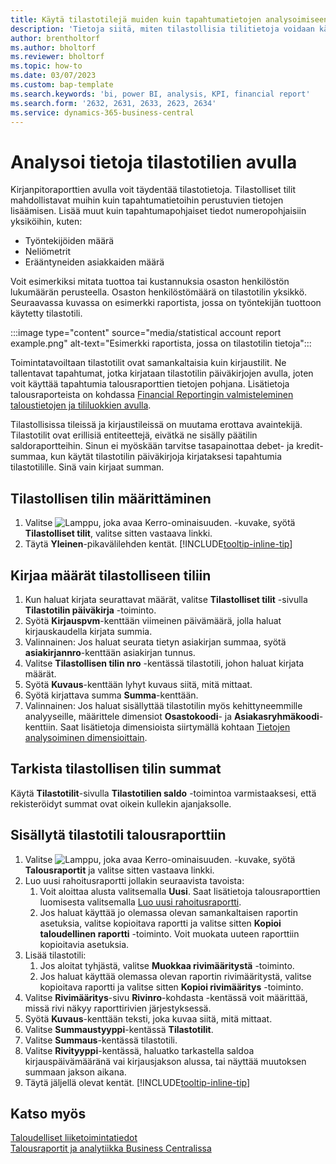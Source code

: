 ```yaml
---
title: Käytä tilastotilejä muiden kuin tapahtumatietojen analysoimiseen
description: 'Tietoja siitä, miten tilastollisia tilitietoja voidaan käyttää analyysien toisena tietolähteenä.'
author: brentholtorf
ms.author: bholtorf
ms.reviewer: bholtorf
ms.topic: how-to
ms.date: 03/07/2023
ms.custom: bap-template
ms.search.keywords: 'bi, power BI, analysis, KPI, financial report'
ms.search.form: '2632, 2631, 2633, 2623, 2634'
ms.service: dynamics-365-business-central
---
```

# Analysoi tietoja tilastotilien avulla

Kirjanpitoraporttien avulla voit täydentää tilastotietoja. Tilastolliset tilit mahdollistavat muihin kuin tapahtumatietoihin perustuvien tietojen lisäämisen. Lisää muut kuin tapahtumapohjaiset tiedot numeropohjaisiin yksiköihin, kuten:

* Työntekijöiden määrä
* Neliömetrit
* Erääntyneiden asiakkaiden määrä

Voit esimerkiksi mitata tuottoa tai kustannuksia osaston henkilöstön lukumäärän perusteella. Osaston henkilöstömäärä on tilastotilin yksikkö. Seuraavassa kuvassa on esimerkki raportista, jossa on työntekijän tuottoon käytetty tilastotili.

:::image type="content" source="media/statistical account report example.png" alt-text="Esimerkki raportista, jossa on tilastotilin tietoja":::

Toimintatavoiltaan tilastotilit ovat samankaltaisia kuin kirjaustilit. Ne tallentavat tapahtumat, jotka kirjataan tilastotilin päiväkirjojen avulla, joten voit käyttää tapahtumia talousraporttien tietojen pohjana. Lisätietoja talousraporteista on kohdassa [Financial Reportingin valmisteleminen taloustietojen ja tililuokkien avulla](bi-how-work-account-schedule.md). 

Tilastollisissa tileissä ja kirjaustileissä on muutama erottava avaintekijä. Tilastotilit ovat erillisiä entiteettejä, eivätkä ne sisälly päätilin saldoraportteihin. Sinun ei myöskään tarvitse tasapainottaa debet- ja kredit-summaa, kun käytät tilastotilin päiväkirjoja kirjataksesi tapahtumia tilastotilille. Sinä vain kirjaat summan.

## Tilastollisen tilin määrittäminen

1. Valitse ![Lamppu, joka avaa Kerro-ominaisuuden.](media/ui-search/search_small.png "Kerro, mitä haluat tehdä") -kuvake, syötä **Tilastolliset tilit**, valitse sitten vastaava linkki.
1. Täytä  **Yleinen**-pikavälilehden kentät. [!INCLUDE[tooltip-inline-tip](includes/tooltip-inline-tip_md.md)]

## Kirjaa määrät tilastolliseen tiliin

1. Kun haluat kirjata seurattavat määrät, valitse **Tilastolliset tilit** -sivulla **Tilastotilin päiväkirja** -toiminto.
1. Syötä **Kirjauspvm**-kenttään viimeinen päivämäärä, jolla haluat kirjauskaudella kirjata summia.
1. Valinnainen: Jos haluat seurata tietyn asiakirjan summaa, syötä **asiakirjannro**-kenttään asiakirjan tunnus.
1. Valitse **Tilastollisen tilin nro** -kentässä tilastotili, johon haluat kirjata määrät.
1. Syötä **Kuvaus**-kenttään lyhyt kuvaus siitä, mitä mittaat.  
1. Syötä kirjattava summa **Summa**-kenttään. 
1. Valinnainen: Jos haluat sisällyttää tilastotilin myös kehittyneemmille analyyseille, määrittele dimensiot **Osastokoodi**- ja **Asiakasryhmäkoodi**-kenttiin. Saat lisätietoja dimensioista siirtymällä kohtaan [Tietojen analysoiminen dimensioittain](bi-how-analyze-data-dimension.md).

## Tarkista tilastollisen tilin summat

Käytä **Tilastotilit**-sivulla **Tilastotilien saldo** -toimintoa varmistaaksesi, että rekisteröidyt summat ovat oikein kullekin ajanjaksolle.  

## Sisällytä tilastotili talousraporttiin

1. Valitse ![Lamppu, joka avaa Kerro-ominaisuuden.](media/ui-search/search_small.png "Kerro, mitä haluat tehdä") -kuvake, syötä **Talousraportit** ja valitse sitten vastaava linkki.
1. Luo uusi rahoitusraportti jollakin seuraavista tavoista:
    1. Voit aloittaa alusta valitsemalla **Uusi**. Saat lisätietoja talousraporttien luomisesta valitsemalla [Luo uusi rahoitusraportti](bi-how-work-account-schedule.md#create-a-new-financial-report).
    1. Jos haluat käyttää jo olemassa olevan samankaltaisen raportin asetuksia, valitse kopioitava raportti ja valitse sitten **Kopioi taloudellinen raportti** -toiminto. Voit muokata uuteen raporttiin kopioitavia asetuksia.
1. Lisää tilastotili:
    1. Jos aloitat tyhjästä, valitse **Muokkaa rivimääritystä** -toiminto.
    1. Jos haluat käyttää olemassa olevan raportin rivimääritystä, valitse kopioitava raportti ja valitse sitten **Kopioi rivimääritys** -toiminto.
1. Valitse **Rivimääritys**-sivu **Rivinro**-kohdasta -kentässä voit määrittää, missä rivi näkyy raporttirivien järjestyksessä.
1. Syötä **Kuvaus**-kenttään teksti, joka kuvaa siitä, mitä mittaat.
1. Valitse **Summaustyyppi**-kentässä **Tilastotilit**.
1. Valitse **Summaus**-kentässä tilastotili.
1. Valitse **Rivityyppi**-kentässä, haluatko tarkastella saldoa kirjauspäivämääränä vai kirjausjakson alussa, tai näyttää muutoksen summaan jakson aikana.
1. Täytä jäljellä olevat kentät. [!INCLUDE[tooltip-inline-tip](includes/tooltip-inline-tip_md.md)]

## Katso myös

[Taloudelliset liiketoimintatiedot](bi.md)  
[Talousraportit ja analytiikka Business Centralissa](finance-reports.md)